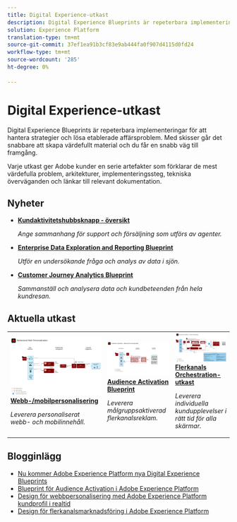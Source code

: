 ```yaml
---
title: Digital Experience-utkast
description: Digital Experience Blueprints är repeterbara implementeringar för att hantera strategier och lösa etablerade affärsproblem. De förkortar time-to-value och ger en snabb väg till framgång.
solution: Experience Platform
translation-type: tm+mt
source-git-commit: 37ef1ea91b3cf83e9ab444fa0f907d4115d0fd24
workflow-type: tm+mt
source-wordcount: '285'
ht-degree: 0%

---
```



# Digital Experience-utkast

Digital Experience Blueprints är repeterbara implementeringar för att hantera strategier och lösa etablerade affärsproblem. Med skisser går det snabbare att skapa värdefullt material och du får en snabb väg till framgång.

Varje utkast ger Adobe kunder en serie artefakter som förklarar de mest värdefulla problem, arkitekturer, implementeringssteg, tekniska överväganden och länkar till relevant dokumentation.

## Nyheter

* **[Kundaktivitetshubbsknapp - översikt](/help/blueprints/customer-activity-hub/overview.md)**

   *Ange sammanhang för support och försäljning som utförs av agenter.*
* **[Enterprise Data Exploration and Reporting Blueprint](/help/blueprints/data-exploration/overview.md)**

   *Utför en undersökande fråga och analys av data i sjön.*
* **[Customer Journey Analytics Blueprint](/help/blueprints/customer-journey-analytics/overview.md)**

   *Sammanställ och analysera data och kundbeteenden från hela kundresan. &#x200B;*

## Aktuella utkast

<table style="table-layout:fixed">
<tr>
  <td>
    <a href="https://experienceleague.adobe.com/docs/blueprints-learn/architecture/web-personalization/overview.html"><img alt="miniatyrbild för Web Personalization-plan" src="web-personalization/assets/personalization.svg" /></a>
    <div><a href="https://experienceleague.adobe.com/docs/blueprints-learn/architecture/web-personalization/overview.html"><strong>Webb-/mobilpersonalisering</strong></a></div>
    <p><em>Leverera personaliserat webb- och mobilinnehåll.</em></p>
  </td>
  <td>
    <a href="https://experienceleague.adobe.com/docs/blueprints-learn/architecture/audience-activation/overview.html"><img alt="miniatyrbild för ritningen "Audience Activation"" src="audience-activation/assets/aam.svg" /></a>
    <div><a href="https://experienceleague.adobe.com/docs/blueprints-learn/architecture/audience-activation/overview.html"><strong>Audience Activation Blueprint</strong></a></div>
    <p><em>Leverera målgruppsaktiverad flerkanalsreklam.</em></p>
  </td>
  <td>
    <a href="https://experienceleague.adobe.com/docs/blueprints-learn/architecture/multi-channel-message-orchestration/overview.html"><img alt="miniatyrbild för 'Multi-channel Orchestration-plan'" src="multi-channel-message-orchestration/assets/aepbatch.svg" /></a>
    <div><a href="https://experienceleague.adobe.com/docs/blueprints-learn/architecture/multi-channel-message-orchestration/overview.html"><strong>Flerkanals Orchestration-utkast</strong></a></div>
    <p><em>Leverera individuella kundupplevelser i rätt tid för alla skärmar.</em></p>
  </td>
</tr>
</table>


## Blogginlägg

* [Nu kommer Adobe Experience Platform nya Digital Experience Blueprints](https://medium.com/adobetech/introducing-adobe-experience-platforms-new-digital-experience-blueprints-93a6b5f5da7c)
* [Blueprint för Audience Activation i Adobe Experience Platform](https://medium.com/adobetech/a-blueprint-for-audience-activation-in-adobe-experience-platform-b2b30fae90fd)
* [Design för webbpersonalisering med Adobe Experience Platform kundprofil i realtid](https://medium.com/adobetech/blueprint-for-web-personalization-using-adobe-experience-platform-real-time-customer-profile-fef2ce7a4b2f)
* [Design för flerkanalsmarknadsföring i Adobe Experience Platform](https://medium.com/adobetech/blueprint-for-multi-channel-orchestration-in-adobe-experience-platform-c68317e94184)
